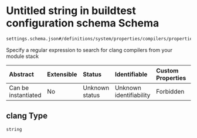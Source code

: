 # Untitled string in buildtest configuration schema Schema

```txt
settings.schema.json#/definitions/system/properties/compilers/properties/find/properties/clang
```

Specify a regular expression to search for clang compilers from your module stack

| Abstract            | Extensible | Status         | Identifiable            | Custom Properties | Additional Properties | Access Restrictions | Defined In                                                                  |
| :------------------ | :--------- | :------------- | :---------------------- | :---------------- | :-------------------- | :------------------ | :-------------------------------------------------------------------------- |
| Can be instantiated | No         | Unknown status | Unknown identifiability | Forbidden         | Allowed               | none                | [settings.schema.json*](../out/settings.schema.json "open original schema") |

## clang Type

`string`
